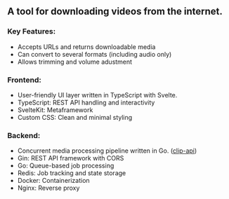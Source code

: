 ## A tool for downloading videos from the internet.

### Key Features:
- Accepts URLs and returns downloadable media
- Can convert to several formats (including audio only)
- Allows trimming and volume adustment

### Frontend:
- User-friendly UI layer written in TypeScript with Svelte.
- TypeScript: REST API handling and interactivity
- SvelteKit: Metaframework
- Custom CSS: Clean and minimal styling

### Backend: 
- Concurrent media processing pipeline written in Go. ([clip-api](https://github.com/thomascpowell/clip-api))
- Gin: REST API framework with CORS
- Go: Queue-based job processing
- Redis: Job tracking and state storage
- Docker: Containerization
- Nginx: Reverse proxy
